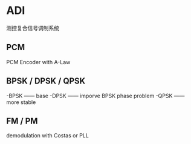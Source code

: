 # ADI
测控复合信号调制系统

## PCM
  PCM Encoder with A-Law
  
## BPSK / DPSK / QPSK
  -BPSK —— base
  -DPSK —— imporve BPSK phase problem
  -QPSK —— more stable
  
## FM / PM 
  demodulation with Costas or PLL

